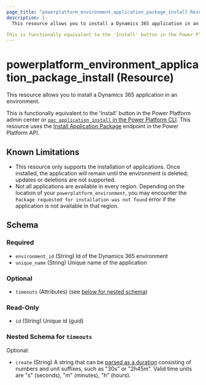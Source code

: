 ```yaml
---
page_title: "powerplatform_environment_application_package_install Resource - powerplatform"
description: |-
  This resource allows you to install a Dynamics 365 application in an environment.

This is functionally equivalent to the 'Install' button in the Power Platform admin center or [`pac application install` in the Power Platform CLI](https://docs.microsoft.com/powerapps/developer/data-platform/powerapps-cli#pac-application-install).  This resource uses the [Install Application Package](https://learn.microsoft.com/rest/api/power-platform/appmanagement/applications/install-application-package) endpoint in the Power Platform API.
---
```


# powerplatform_environment_application_package_install (Resource)

This resource allows you to install a Dynamics 365 application in an environment.

This is functionally equivalent to the 'Install' button in the Power Platform admin center or [`pac application install` in the Power Platform CLI](https://docs.microsoft.com/powerapps/developer/data-platform/powerapps-cli#pac-application-install).  This resource uses the [Install Application Package](https://learn.microsoft.com/rest/api/power-platform/appmanagement/applications/install-application-package) endpoint in the Power Platform API.


## Known Limitations

- This resource only supports the installation of applications. Once installed, the application will remain until the environment is deleted; updates or deletions are not supported.
- Not all applications are available in every region. Depending on the location of your `powerplatform_environment`, you may encounter the `Package requested for installation was not found` error if the application is not available in that region.



<!-- schema generated by tfplugindocs -->
## Schema

### Required

- `environment_id` (String) Id of the Dynamics 365 environment
- `unique_name` (String) Unique name of the application

### Optional

- `timeouts` (Attributes) (see [below for nested schema](#nestedatt--timeouts))

### Read-Only

- `id` (String) Unique id (guid)

<a id="nestedatt--timeouts"></a>
### Nested Schema for `timeouts`

Optional:

- `create` (String) A string that can be [parsed as a duration](https://pkg.go.dev/time#ParseDuration) consisting of numbers and unit suffixes, such as "30s" or "2h45m". Valid time units are "s" (seconds), "m" (minutes), "h" (hours).
